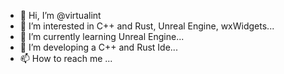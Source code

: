 - 👋 Hi, I’m @virtualint
- 👀 I’m interested in C++ and Rust, Unreal Engine, wxWidgets...
- 🌱 I’m currently learning Unreal Engine...
- 💞️ I’m developing a C++ and Rust Ide...
- 📫 How to reach me ...

<!---
virtualint/virtualint is a ✨ special ✨ repository because its `README.md` (this file) appears on your GitHub profile.
You can click the Preview link to take a look at your changes.
--->
